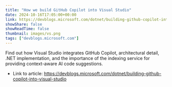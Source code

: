 ```yaml
---
title: "How we build GitHub Copilot into Visual Studio"
date: 2024-10-16T17:05:00+00:00
link: https://devblogs.microsoft.com/dotnet/building-github-copilot-into-visual-studio
showShare: false
showReadTime: false
thumbnail: images/vs.png
tags: ["devblogs.microsoft.com"]
---
```

Find out how Visual Studio integrates GitHub Copilot, architectural detail, .NET implementation, and the importance of the indexing service for providing context-aware AI code suggestions.

- Link to article: https://devblogs.microsoft.com/dotnet/building-github-copilot-into-visual-studio